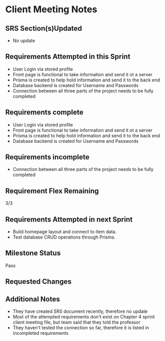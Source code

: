 # Client Meeting Notes

## SRS Section(s)Updated

- No update

## Requirements Attempted in this Sprint

- User Login via stored profile
- Front page is functional to take information and send it ot a server
- Prisma is created to help hold information and send it to the back end
- Database backend is created for Username and Passwords
- Connection between all three parts of the project needs to be fully completed

## Requirements complete

- User Login via stored profile
- Front page is functional to take information and send it ot a server
- Prisma is created to help hold information and send it to the back end
- Database backend is created for Username and Passwords

## Requirements incomplete

- Connection between all three parts of the project needs to be fully completed

## Requirement Flex Remaining

3/3

## Requirements Attempted in next Sprint

- Build homepage layout and connect to item data.
- Test database CRUD operations through Prisma.

## Milestone Status

Pass

## Requested Changes


## Additional Notes

- They have created SRS document recently, therefore no update
- Most of the attempted requirements don't exist on Chapter 4 sprint client meeting file, but team said that they told the professor
- They haven't tested the connection so far, therefore it is listed in incompleted requirements
